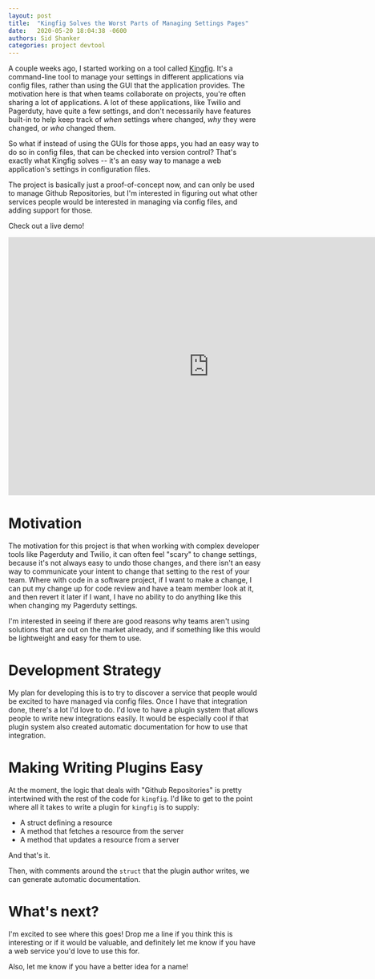 ```yaml
---
layout: post
title:  "Kingfig Solves the Worst Parts of Managing Settings Pages"
date:   2020-05-20 18:04:38 -0600
authors: Sid Shanker
categories: project devtool
---
```


A couple weeks ago, I started working on a tool called [Kingfig](https://github.com/squidarth/kingfig).
It's a command-line tool to manage your settings in different applications via config files,
rather than using the GUI that the application provides. The motivation here is that when teams
collaborate on projects, you're often sharing a lot of applications. A lot of these applications,
like Twilio and Pagerduty, have quite a few settings, and don't necessarily have features built-in
to help keep track of *when* settings where changed, *why* they were changed, or *who* changed them.

So what if instead of using the GUIs for those apps, you had an easy way to do so in config files,
that can be checked into version control? That's exactly what Kingfig solves -- it's an easy way
to manage a web application's settings in configuration files.

The project is basically just a proof-of-concept now, and can only be used to manage Github Repositories,
but I'm interested in figuring out what other services people would be interested in managing
via config files, and adding support for those.

Check out a live demo!

<iframe width="800" height="515" src="https://www.youtube.com/embed/wcyVPvf_GbM" frameborder="0" allow="accelerometer; autoplay; encrypted-media; gyroscope; picture-in-picture" allowfullscreen></iframe>

# Motivation

The motivation for this project is that when working with complex developer tools like Pagerduty and Twilio,
it can often feel "scary" to change settings, because it's not always easy to undo those changes,
and there isn't an easy way to communicate your intent to change that setting to the rest of your team.
Where with code in a software project, if I want to make a change, I can put my change up for
code review and have a team member look at it, and then revert it later if I want, I have no ability
to do anything like this when changing my Pagerduty settings.

I'm interested in seeing if there are good reasons why teams aren't using solutions that are out on the
market already, and if something like this would be lightweight and easy for them to use.

# Development Strategy

My plan for developing this is to try to discover a service that people would be excited to have
managed via config files. Once I have that integration done, there's a lot I'd love to do.
I'd love to have a plugin system that allows people to write new integrations easily. It would
be especially cool if that plugin system also created automatic documentation for how to use
that integration.

# Making Writing Plugins Easy

At the moment, the logic that deals with "Github Repositories" is pretty intertwined with
the rest of the code for `kingfig`. I'd like to get to the point where all it takes to write
a plugin for `kingfig` is to supply:

* A struct defining a resource
* A method that fetches a resource from the server
* A method that updates a resource from a server

And that's it.

Then, with comments around the `struct` that the plugin author writes, we can
generate automatic documentation.

# What's next?

I'm excited to see where this goes! Drop me a line if you think this is
interesting or if it would be valuable, and definitely let me know if you
have a web service you'd love to use this for.

Also, let me know if you have a better idea for a name!
